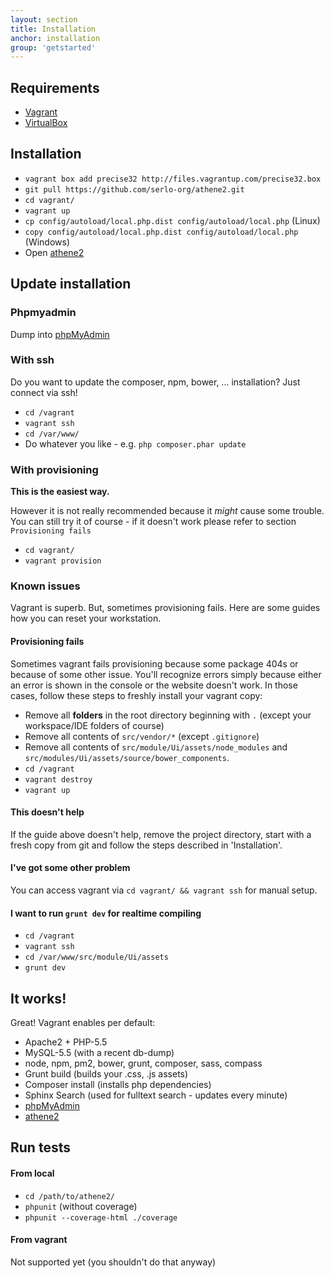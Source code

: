 ```yaml
---
layout: section
title: Installation
anchor: installation
group: 'getstarted'
---
```


## Requirements

* [Vagrant](http://www.vagrantup.com/)
* [VirtualBox](https://www.virtualbox.org/)

## Installation

* `vagrant box add precise32 http://files.vagrantup.com/precise32.box`
* `git pull https://github.com/serlo-org/athene2.git`
* `cd vagrant/`
* `vagrant up`
* `cp config/autoload/local.php.dist config/autoload/local.php` (Linux)
* `copy config/autoload/local.php.dist config/autoload/local.php` (Windows)
* Open [athene2](http://localhost:4567)

## Update installation

### Phpmyadmin

Dump into [phpMyAdmin](http://localhost:4567/phpmyadmin)

### With ssh

Do you want to update the composer, npm, bower, ... installation? Just connect via ssh!

* `cd /vagrant`
* `vagrant ssh`
* `cd /var/www/`
* Do whatever you like - e.g. `php composer.phar update`

### With provisioning

**This is the easiest way.**

However it is not really recommended because it *might* cause some trouble. You can still try it of course - if it doesn't work please refer to section `Provisioning fails`

* `cd vagrant/`
* `vagrant provision`

### Known issues
Vagrant is superb. But, sometimes provisioning fails. Here are some guides how you can reset your workstation.

#### Provisioning fails

Sometimes vagrant fails provisioning because some package 404s or because of some other issue.
You'll recognize errors simply because either an error is shown in the console or the website doesn't work.
In those cases, follow these steps to freshly install your vagrant copy:

* Remove all **folders** in the root directory beginning with `.` (except your workspace/IDE folders of course)
* Remove all contents of `src/vendor/*` (except `.gitignore`)
* Remove all contents of `src/module/Ui/assets/node_modules` and `src/modules/Ui/assets/source/bower_components`.
* `cd /vagrant`
* `vagrant destroy`
* `vagrant up`

#### This doesn't help

If the guide above doesn't help, remove the project directory, start with a fresh copy from git and follow the steps
described in 'Installation'.

#### I've got some other problem

You can access vagrant via `cd vagrant/ && vagrant ssh` for manual setup.

#### I want to run `grunt dev` for realtime compiling

* `cd /vagrant`
* `vagrant ssh`
* `cd /var/www/src/module/Ui/assets`
* `grunt dev`

## It works!

Great! Vagrant enables per default:

* Apache2 + PHP-5.5
* MySQL-5.5 (with a recent db-dump)
* node, npm, pm2, bower, grunt, composer, sass, compass
* Grunt build (builds your .css, .js assets)
* Composer install (installs php dependencies)
* Sphinx Search (used for fulltext search - updates every minute)
* [phpMyAdmin](http://localhost:4567/phpmyadmin)
* [athene2](http://localhost:4567)

## Run tests

#### From local

* `cd /path/to/athene2/`
* `phpunit` (without coverage)
* `phpunit --coverage-html ./coverage`

#### From vagrant

Not supported yet (you shouldn't do that anyway)